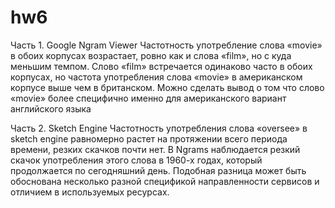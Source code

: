 # hw6

Часть 1. Google Ngram Viewer
Частотность употребление слова «movie» в обоих корпусах возрастает, ровно как и слова «film», но с куда меньшим темпом. Слово «film» встречается одинаково часто в обоих корпусах, но частота употребления слова «movie» в американском корпусе выше чем в британском. Можно сделать вывод о том что слово «movie» более специфично именно для американского вариант английского языка

Часть 2. Sketch Engine
Частотность употребления слова «oversee» в sketch engine равномерно растет на протяжении всего периода времени, резких скачков почти нет. В Ngrams наблюдается резкий скачок употребления этого слова в 1960-х годах, который продолжается по сегодняшний день. Подобная разница может быть обоснована несколько разной спецификой направленности сервисов и отличием в используемых ресурсах. 
